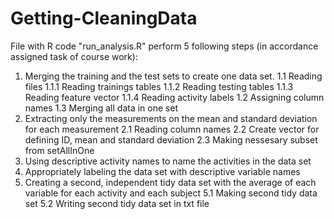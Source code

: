 # Getting-CleaningData
File with R code "run_analysis.R" perform 5 following steps (in accordance assigned task of course work):

1.  Merging the training and the test sets to create one data set.
 1.1 Reading files
    1.1.1 Reading trainings tables
    1.1.2 Reading testing tables
    1.1.3 Reading feature vector
    1.1.4 Reading activity labels
 1.2 Assigning column names
 1.3 Merging all data in one set
2.  Extracting only the measurements on the mean and standard deviation for each measurement
 2.1 Reading column names
 2.2 Create vector for defining ID, mean and standard deviation
 2.3 Making nessesary subset from setAllInOne
3.  Using descriptive activity names to name the activities in the data set
4.  Appropriately labeling the data set with descriptive variable names
5.  Creating a second, independent tidy data set with the average of each variable for each activity and each subject
 5.1 Making second tidy data set
 5.2 Writing second tidy data set in txt file
